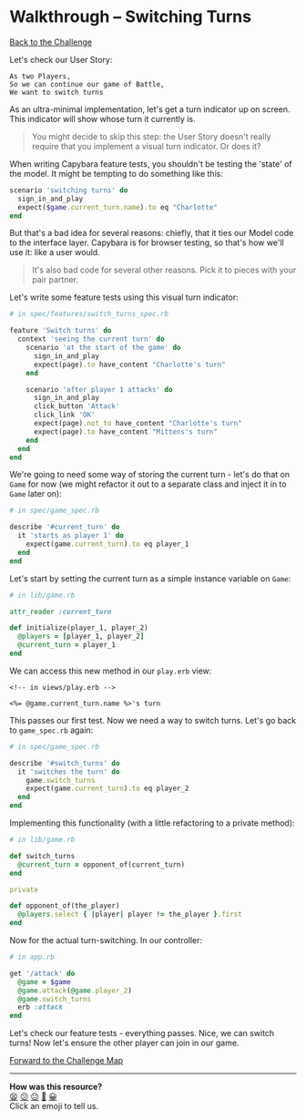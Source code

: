 # Walkthrough – Switching Turns

[Back to the Challenge](../switching_turns.md)

Let's check our User Story:

```
As two Players,
So we can continue our game of Battle,
We want to switch turns
```

As an ultra-minimal implementation, let's get a turn indicator up on screen. This indicator will show whose turn it currently is.

> You might decide to skip this step: the User Story doesn't really require that you implement a visual turn indicator. Or does it?

When writing Capybara feature tests, you shouldn't be testing the 'state' of the model. It might be tempting to do something like this:

```ruby
scenario 'switching turns' do
  sign_in_and_play
  expect($game.current_turn.name).to eq "Charlotte"
end
```

But that's a bad idea for several reasons: chiefly, that it ties our Model code to the interface layer. Capybara is for browser testing, so that's how we'll use it: like a user would.

> It's also bad code for several other reasons. Pick it to pieces with your pair partner.

Let's write some feature tests using this visual turn indicator:

```ruby
# in spec/features/switch_turns_spec.rb

feature 'Switch turns' do
  context 'seeing the current turn' do
    scenario 'at the start of the game' do
      sign_in_and_play
      expect(page).to have_content "Charlotte's turn"
    end

    scenario 'after player 1 attacks' do
      sign_in_and_play
      click_button 'Attack'
      click_link 'OK'
      expect(page).not_to have_content "Charlotte's turn"
      expect(page).to have_content "Mittens's turn"
    end
  end
end
```

We're going to need some way of storing the current turn - let's do that on `Game` for now (we might refactor it out to a separate class and inject it in to `Game` later on):

```ruby
# in spec/game_spec.rb

describe '#current_turn' do
  it 'starts as player 1' do
    expect(game.current_turn).to eq player_1
  end
end
```

Let's start by setting the current turn as a simple instance variable on `Game`:

```ruby
# in lib/game.rb

attr_reader :current_turn

def initialize(player_1, player_2)
  @players = [player_1, player_2]
  @current_turn = player_1
end
```

We can access this new method in our `play.erb` view:

```erb
<!-- in views/play.erb -->

<%= @game.current_turn.name %>'s turn
```

This passes our first test. Now we need a way to switch turns. Let's go back to `game_spec.rb` again:

```ruby
# in spec/game_spec.rb

describe '#switch_turns' do
  it 'switches the turn' do
    game.switch_turns
    expect(game.current_turn).to eq player_2
  end
end
```

Implementing this functionality (with a little refactoring to a private method):

```ruby
# in lib/game.rb

def switch_turns
  @current_turn = opponent_of(current_turn)
end

private

def opponent_of(the_player)
  @players.select { |player| player != the_player }.first
end
```

Now for the actual turn-switching. In our controller:

```ruby
# in app.rb

get '/attack' do
  @game = $game
  @game.attack(@game.player_2)
  @game.switch_turns
  erb :attack
end
```

Let's check our feature tests - everything passes. Nice, we can switch turns! Now let's ensure the other player can join in our game.

[Forward to the Challenge Map](../README.md)

<!-- BEGIN GENERATED SECTION DO NOT EDIT -->

---

**How was this resource?**  
[😫](https://airtable.com/shrUJ3t7KLMqVRFKR?prefill_Repository=course&prefill_File=intro_to_the_web/walkthroughs/switching_turns.md&prefill_Sentiment=😫) [😕](https://airtable.com/shrUJ3t7KLMqVRFKR?prefill_Repository=course&prefill_File=intro_to_the_web/walkthroughs/switching_turns.md&prefill_Sentiment=😕) [😐](https://airtable.com/shrUJ3t7KLMqVRFKR?prefill_Repository=course&prefill_File=intro_to_the_web/walkthroughs/switching_turns.md&prefill_Sentiment=😐) [🙂](https://airtable.com/shrUJ3t7KLMqVRFKR?prefill_Repository=course&prefill_File=intro_to_the_web/walkthroughs/switching_turns.md&prefill_Sentiment=🙂) [😀](https://airtable.com/shrUJ3t7KLMqVRFKR?prefill_Repository=course&prefill_File=intro_to_the_web/walkthroughs/switching_turns.md&prefill_Sentiment=😀)  
Click an emoji to tell us.

<!-- END GENERATED SECTION DO NOT EDIT -->
